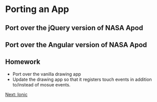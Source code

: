 # Porting an App


## Port over the jQuery version of NASA Apod


## Port over the Angular version of NASA Apod


## Homework

* Port over the vanilla drawing app
* Update the drawing app so that it registers touch events in addition to/instead of mosue events.

[Next: Ionic](16-Ionic/README.md)
